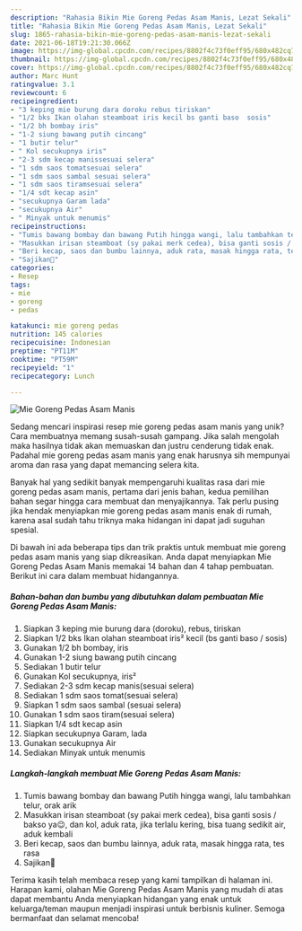 ```yaml
---
description: "Rahasia Bikin Mie Goreng Pedas Asam Manis, Lezat Sekali"
title: "Rahasia Bikin Mie Goreng Pedas Asam Manis, Lezat Sekali"
slug: 1865-rahasia-bikin-mie-goreng-pedas-asam-manis-lezat-sekali
date: 2021-06-18T19:21:30.066Z
image: https://img-global.cpcdn.com/recipes/8802f4c73f0eff95/680x482cq70/mie-goreng-pedas-asam-manis-foto-resep-utama.jpg
thumbnail: https://img-global.cpcdn.com/recipes/8802f4c73f0eff95/680x482cq70/mie-goreng-pedas-asam-manis-foto-resep-utama.jpg
cover: https://img-global.cpcdn.com/recipes/8802f4c73f0eff95/680x482cq70/mie-goreng-pedas-asam-manis-foto-resep-utama.jpg
author: Marc Hunt
ratingvalue: 3.1
reviewcount: 6
recipeingredient:
- "3 keping mie burung dara doroku rebus tiriskan"
- "1/2 bks Ikan olahan steamboat iris kecil bs ganti baso  sosis"
- "1/2 bh bombay iris"
- "1-2 siung bawang putih cincang"
- "1 butir telur"
- " Kol secukupnya iris"
- "2-3 sdm kecap manissesuai selera"
- "1 sdm saos tomatsesuai selera"
- "1 sdm saos sambal sesuai selera"
- "1 sdm saos tiramsesuai selera"
- "1/4 sdt kecap asin"
- "secukupnya Garam lada"
- "secukupnya Air"
- " Minyak untuk menumis"
recipeinstructions:
- "Tumis bawang bombay dan bawang Putih hingga wangi, lalu tambahkan telur, orak arik"
- "Masukkan irisan steamboat (sy pakai merk cedea), bisa ganti sosis / bakso ya😉, dan kol, aduk rata, jika terlalu kering, bisa tuang sedikit air, aduk kembali"
- "Beri kecap, saos dan bumbu lainnya, aduk rata, masak hingga rata, tes rasa"
- "Sajikan🤗"
categories:
- Resep
tags:
- mie
- goreng
- pedas

katakunci: mie goreng pedas 
nutrition: 145 calories
recipecuisine: Indonesian
preptime: "PT11M"
cooktime: "PT59M"
recipeyield: "1"
recipecategory: Lunch

---
```



![Mie Goreng Pedas Asam Manis](https://img-global.cpcdn.com/recipes/8802f4c73f0eff95/680x482cq70/mie-goreng-pedas-asam-manis-foto-resep-utama.jpg)

Sedang mencari inspirasi resep mie goreng pedas asam manis yang unik? Cara membuatnya memang susah-susah gampang. Jika salah mengolah maka hasilnya tidak akan memuaskan dan justru cenderung tidak enak. Padahal mie goreng pedas asam manis yang enak harusnya sih mempunyai aroma dan rasa yang dapat memancing selera kita.



Banyak hal yang sedikit banyak mempengaruhi kualitas rasa dari mie goreng pedas asam manis, pertama dari jenis bahan, kedua pemilihan bahan segar hingga cara membuat dan menyajikannya. Tak perlu pusing jika hendak menyiapkan mie goreng pedas asam manis enak di rumah, karena asal sudah tahu triknya maka hidangan ini dapat jadi suguhan spesial.


Di bawah ini ada beberapa tips dan trik praktis untuk membuat mie goreng pedas asam manis yang siap dikreasikan. Anda dapat menyiapkan Mie Goreng Pedas Asam Manis memakai 14 bahan dan 4 tahap pembuatan. Berikut ini cara dalam membuat hidangannya.

<!--inarticleads1-->

##### Bahan-bahan dan bumbu yang dibutuhkan dalam pembuatan Mie Goreng Pedas Asam Manis:

1. Siapkan 3 keping mie burung dara (doroku), rebus, tiriskan
1. Siapkan 1/2 bks Ikan olahan steamboat iris² kecil (bs ganti baso / sosis)
1. Gunakan 1/2 bh bombay, iris
1. Gunakan 1-2 siung bawang putih cincang
1. Sediakan 1 butir telur
1. Gunakan  Kol secukupnya, iris²
1. Sediakan 2-3 sdm kecap manis(sesuai selera)
1. Sediakan 1 sdm saos tomat(sesuai selera)
1. Siapkan 1 sdm saos sambal (sesuai selera)
1. Gunakan 1 sdm saos tiram(sesuai selera)
1. Siapkan 1/4 sdt kecap asin
1. Siapkan secukupnya Garam, lada
1. Gunakan secukupnya Air
1. Sediakan  Minyak untuk menumis




<!--inarticleads2-->

##### Langkah-langkah membuat Mie Goreng Pedas Asam Manis:

1. Tumis bawang bombay dan bawang Putih hingga wangi, lalu tambahkan telur, orak arik
1. Masukkan irisan steamboat (sy pakai merk cedea), bisa ganti sosis / bakso ya😉, dan kol, aduk rata, jika terlalu kering, bisa tuang sedikit air, aduk kembali
1. Beri kecap, saos dan bumbu lainnya, aduk rata, masak hingga rata, tes rasa
1. Sajikan🤗




Terima kasih telah membaca resep yang kami tampilkan di halaman ini. Harapan kami, olahan Mie Goreng Pedas Asam Manis yang mudah di atas dapat membantu Anda menyiapkan hidangan yang enak untuk keluarga/teman maupun menjadi inspirasi untuk berbisnis kuliner. Semoga bermanfaat dan selamat mencoba!
